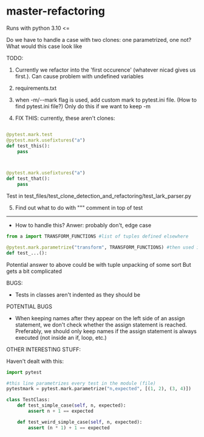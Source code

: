 # master-refactoring


Runs with python 3.10 <=


Do we have to handle a case with two clones: one parametrized, one not? What would this case look like

TODO:
1. Currently we refactor into the 'first occurence' (whatever nicad gives us first.). Can cause problem with undefined variables

2. requirements.txt

3. when -m/--mark flag is used, add custom mark to pytest.ini file. (How to find pytest.ini file?) Only do this if we want to keep -m

4. FIX THIS: currently, these aren't clones:
```python

@pytest.mark.test
@pytest.mark.usefixtures("a")
def test_this():
    pass



@pytest.mark.usefixtures("a")
def test_that():
    pass    

```
Test in test_files/test_clone_detection_and_refactoring/test_lark_parser.py


5. Find out what to do with """ comment in top of test
-------------------------------------------------------------------------------------------


- How to handle this? Anwer: probably don't, edge case
```python
from a import TRANSFORM_FUNCTIONS #list of tuples defined elsewhere

@pytest.mark.parametrize("transform", TRANSFORM_FUNCTIONS) #then used in annotation
def test_...():
```
Potential answer to above could be with tuple unpacking of some sort
But gets a bit complicated


BUGS:

- Tests in classes aren't indented as they should be

POTENTIAL BUGS

- When keeping names after they appear on the left side of an assign statement, we don't check whether the assign statement is reached. Preferably, we should only keep names if the assign statement is always executed (not inside an if, loop, etc.)  



OTHER INTERESTING STUFF:

Haven't dealt with this:
```python
import pytest

#this line parametrizes every test in the module (file)
pytestmark = pytest.mark.parametrize("n,expected", [(1, 2), (3, 4)])

class TestClass:
    def test_simple_case(self, n, expected):
        assert n + 1 == expected

    def test_weird_simple_case(self, n, expected):
        assert (n * 1) + 1 == expected

```
